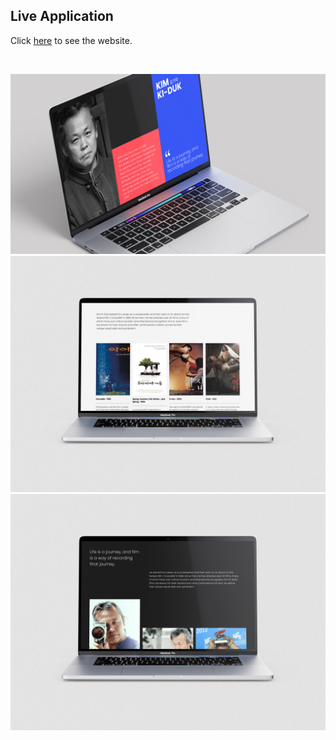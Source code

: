 ## Live Application

Click [here](https://marzena-w.github.io/kimkiduk/) to see the website.

<br/>

![the Bean Crew](./images/kimkiduk-1.jpg)
![the Bean Crew](./images/kimkiduk-2.jpg)
![the Bean Crew](./images/kimkiduk-3.jpg)

<br/>
